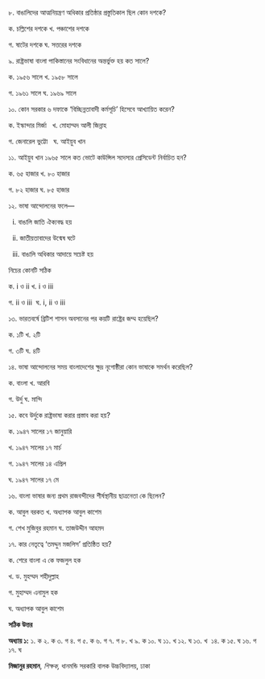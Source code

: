 ৮. বাঙালিদের আত্মনিয়ন্ত্রণ অধিকার প্রতিষ্ঠার প্রস্তুতিকাল ছিল কোন দশকে?

ক. চল্লিশের দশকে খ. পঞ্চাশের দশকে 

গ. ষাটের দশকে ঘ. সত্তরের দশকে

৯. রাষ্ট্রভাষা বাংলা পাকিস্তানের সংবিধানের অন্তর্ভুক্ত হয় কত সালে?

ক. ১৯৫৬ সালে খ. ১৯৫৮ সালে 

গ. ১৯৬১ সালে ঘ. ১৯৬৯ সালে

১০. কোন সরকার ৬ দফাকে ‘বিচ্ছিন্নতাবাদী কর্মসূচি’ হিসেবে আখ্যায়িত করেন?

ক. ইস্কান্দার মির্জা   খ. মোহাম্মদ আলী জিন্নাহ   

গ. জেনারেল ভুট্টো   ঘ. আইয়ুব খান 

১১. আইয়ুব খান ১৯৬৫ সালে কত ভোটে কাউন্সিল সদেস্যর প্রেসিডেন্ট নির্বাচিত হন?

ক. ৬৫ হাজার খ. ৮০ হাজার 

গ. ৮২ হাজার ঘ. ৮৫ হাজার 

১২. ভাষা আন্দোলনের ফলে—

  i. বাঙালি জাতি ঐক্যবদ্ধ হয়

  ii. জাতীয়তাবাদের উন্মেষ ঘটে 

  iii. বাঙালি অধিকার আদায়ে সচেষ্ট হয়

নিচের কোনটি সঠিক 

ক. i ও ii খ. i ও iii 

গ. ii ও iii  ঘ. i, ii ও iii  

১৩. ভারতবর্ষে ব্রিটিশ শাসন অবসানের পর কয়টি রাষ্ট্রের জম্ম হয়েছিল?

ক. ১টি খ. ২টি 

গ. ৩টি ঘ. ৪টি 

১৪. ভাষা আন্দোলনের সময় বাংলাদেশের ক্ষুদ্র নৃগোষ্ঠীরা কোন ভাষাকে সমর্থন করেছিল?

ক. বাংলা খ. আরবি 

গ. উর্দু ঘ. মান্দি 

১৫. কবে উর্দুকে রাষ্ট্রভাষা করার প্রস্তাব করা হয়? 

ক. ১৯৪৭ সালের ১৭ জানুয়ারি 

খ. ১৯৪৭ সালের ১৭ মার্চ

গ. ১৯৪৭ সালের ১৪ এপ্রিল 

ঘ. ১৯৪৭ সালের ১৭ মে

১৬. বাংলা ভাষার জন্য প্রথম রাজবন্দীদের শীর্ষস্থানীয় ছাত্রনেতা কে ছিলেন?

ক. আবুল বরকত খ. অধ্যাপক আবুল কাশেম

গ. শেখ মুজিবুর রহমান ঘ. তাজউদ্দীন আহমদ

১৭. কার নেতৃত্বে ‘তমদ্দুন মজলিস’ প্রতিষ্ঠিত হয়?

ক. শেরে বাংলা এ কে ফজলুল হক 

খ. ড. মুহম্মদ শহীদুল্লাহ 

গ. মুহাম্মদ এনামুল হক  

ঘ. অধ্যাপক আবুল কাশেম

**সঠিক উত্তর**

**অধ্যায় ১:** ১. ক ২. ক ৩. গ ৪. গ ৫. ক ৬. গ ৭. গ ৮. খ ৯. ক ১০. ঘ ১১. খ ১২. ঘ ১৩. খ  ১৪. ক ১৫. ঘ ১৬. গ ১৭. ঘ

**মিজানুর রহমান**, *শিক্ষক,* ধানমন্ডি সরকারি বালক উচ্চবিদ্যালয়, ঢাকা
